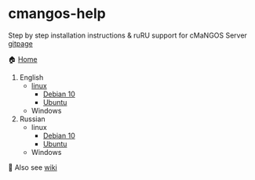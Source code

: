 # cmangos-help
Step by step installation instructions & ruRU support for cMaNGOS Server [gitpage](https://github.com/cmangos)

:house: [Home](/)
1. English
	* [linux](/cmangos-help/linux/)
		* [Debian 10](/linux/en_debian_vanilla.md)
		* [Ubuntu](/linux/en_ubuntu_vanilla.md)
	* Windows
2. Russian
	* linux
		* [Debian 10](/linux/ru_debian_vanilla.md)
		* [Ubuntu](/linux/ru_ubuntu_vanilla.md)
	* Windows

:book: Also see [wiki](https://github.com/biosfree/cmangos-help/wiki)
